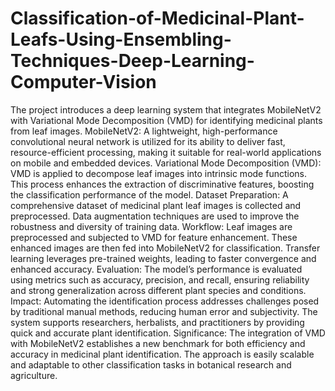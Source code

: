 # Classification-of-Medicinal-Plant-Leafs-Using-Ensembling-Techniques-Deep-Learning-Computer-Vision
The project introduces a deep learning system that integrates MobileNetV2 with Variational Mode Decomposition (VMD) for identifying medicinal plants from leaf images.
MobileNetV2: A lightweight, high-performance convolutional neural network is utilized for its ability to deliver fast, resource-efficient processing, making it suitable for real-world applications on mobile and embedded devices.
Variational Mode Decomposition (VMD): VMD is applied to decompose leaf images into intrinsic mode functions. This process enhances the extraction of discriminative features, boosting the classification performance of the model.
Dataset Preparation: A comprehensive dataset of medicinal plant leaf images is collected and preprocessed. Data augmentation techniques are used to improve the robustness and diversity of training data.
Workflow:
Leaf images are preprocessed and subjected to VMD for feature enhancement.
These enhanced images are then fed into MobileNetV2 for classification.
Transfer learning leverages pre-trained weights, leading to faster convergence and enhanced accuracy.
Evaluation: The model’s performance is evaluated using metrics such as accuracy, precision, and recall, ensuring reliability and strong generalization across different plant species and conditions.
Impact:
Automating the identification process addresses challenges posed by traditional manual methods, reducing human error and subjectivity.
The system supports researchers, herbalists, and practitioners by providing quick and accurate plant identification.
Significance: The integration of VMD with MobileNetV2 establishes a new benchmark for both efficiency and accuracy in medicinal plant identification. The approach is easily scalable and adaptable to other classification tasks in botanical research and agriculture.

